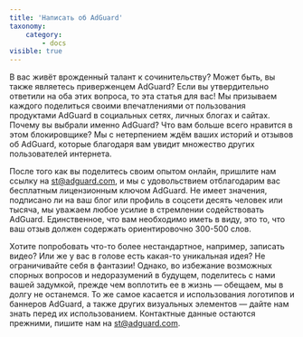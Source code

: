 ```yaml
---
title: 'Написать об AdGuard'
taxonomy:
    category:
        - docs
visible: true
---
```


В вас живёт врожденный талант к сочинительству? Может быть, вы также являетесь приверженцем AdGuard? Если вы утвердительно ответили на оба этих вопроса, то эта статья для вас! Мы призываем каждого поделиться своими впечатлениями от пользования продуктами AdGuard в социальных сетях, личных блогах и сайтах. Почему вы выбрали именно AdGuard? Что вам больше всего нравится в этом блокировщике? Мы с нетерпением ждём ваших историй и отзывов об AdGuard, которые благодаря вам увидит множество других пользователей интернета.

После того как вы поделитесь своим опытом онлайн, пришлите нам ссылку на [st@adguard.com](mailto:st@adguard.com), и мы с удовольствием отблагодарим ваc бесплатным лицензионным ключом AdGuard. Не имеет значения, подписано ли на ваш блог или профиль в соцсети десять человек  или тысяча, мы уважаем любое усилие в стремлении содействовать AdGuard. Единственное, что вам необходимо иметь в виду, это то, что ваш отзыв должен содержать ориентировочно 300-500 слов.

Хотите попробовать что-то более нестандартное, например, записать видео? Или же у вас в голове есть какая-то уникальная идея? Не ограничивайте себя в фантазии! Однако, во избежание возможных спорных вопросов и недоразумений в будущем, поделитесь с нами вашей задумкой, прежде чем воплотить ее в жизнь — обещаем, мы в долгу не останемся. То же самое касается и использования логотипов и баннеров AdGuard, а также других визуальных элементов — дайте нам знать перед их использованием. Контактные данные остаются прежними, пишите нам на [st@adguard.com](mailto:st@adguard.com).
